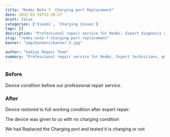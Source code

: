 ```yaml
---
title: "Redmi Note 7  Charging port Replacement"
date: 2022-02-15T13:39:27
draft: false
categories: ['Xiaomi', 'Charging Issues']
tags: []
description: "Professional repair service for Redmi. Expert diagnosis and quality repairs in Bangalore."
slug: "redmi-note-7-charging-port-replacement"
banner: "img/banners/banner-3.jpg"

author: "Gadjoy Repair Team"
summary: "Professional repair service for Redmi. Expert technicians, quality parts, warranty included."
---
```


### Before

Device condition before our professional repair service.

### After

Device restored to full working condition after expert repair.

The device was given to us with no charging condition

We had Replaced the Charging port and tested it is charging or not
